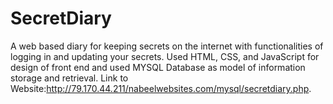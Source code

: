 # SecretDiary
A web based diary for keeping secrets on the internet with functionalities of logging in and updating your secrets. Used HTML, CSS, and JavaScript for design of front end and used MYSQL Database as model of information storage and retrieval. 
Link to Website:http://79.170.44.211/nabeelwebsites.com/mysql/secretdiary.php. 
